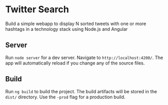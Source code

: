 # Twitter Search

Build a simple webapp to display N sorted tweets with one or more hashtags in a technology stack 
using Node.js and Angular 

## Server

Run `node server` for a dev server. Navigate to `http://localhost:4200/`. The app will automatically reload if you change any of the source files.

## Build

Run `ng build` to build the project. The build artifacts will be stored in the `dist/` directory. Use the `-prod` flag for a production build.

